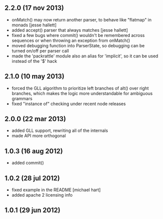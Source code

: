 
## 2.2.0  (17 nov 2013)

- onMatch() may now return another parser, to behave like "flatmap" in monads [jesse hallett]
- added accept() parser that always matches [jesse hallett]
- fixed a few bugs where commit() wouldn't be remembered across sequences or when throwing an exception from onMatch()
- moved debugging function into ParserState, so debugging can be turned on/off per parser call
- made the 'packrattle' module also an alias for 'implicit', so it can be used instead of the '$' hack

## 2.1.0  (10 may 2013)

- forced the GLL algorithm to prioritize left branches of alt() over right branches, which makes the logic more understandable for ambiguous grammars
- fixed "instance of" checking under recent node releases

## 2.0.0  (22 mar 2013)

- added GLL support, rewriting all of the internals
- made API more orthogonal

## 1.0.3  (16 aug 2012)

- added commit()

## 1.0.2  (28 jul 2012)

- fixed example in the README [michael hart]
- added apache 2 licensing info

## 1.0.1  (29 jun 2012)
